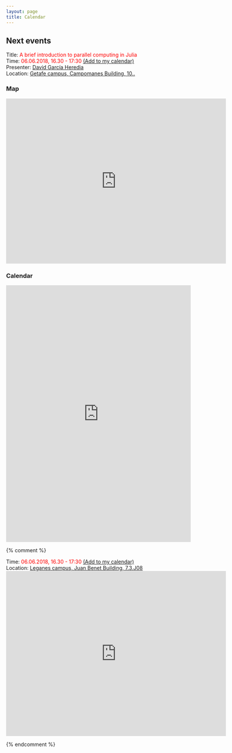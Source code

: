 ```yaml
---
layout: page
title: Calendar
---
```


## Next events

<div class="highlighter-black"> Title: <span style="color:red;"> A brief introduction to parallel computing in Julia </span> </div>
<div class="highlighter-black"> Time:  <span style="color:red;"> 06.06.2018, 16.30 - 17:30 </span>
	<a href="https://calendar.google.com/calendar/r/eventedit?
	text=CodingClubUC3M
	&dates=20180523T153000Z/20180523T163000Z
	&details=For+details,+link+here:+https://codingclubuc3m.github.io/calendar.html
	&location=Campomanes+Building+10..
	&sf=true
	&output=xml"
	target="_blank" rel="nofollow">(Add to my calendar)</a> 
</div> 
<div class="highlighter-black"> Presenter: <a href="" class="highlighter-red"> David García Heredia </a></div> 
<div class="highlighter-black"> Location: <a href="https://www.google.com/maps/place/Campomanes+Building/@40.3139726,-3.7259817,17z/data=!4m12!1m6!3m5!1s0xd4220b90a840de7:0x8bc24e4eab60c842!2sUniversity+Carlos+III+de+Madrid:+Getafe+Campus!8m2!3d40.316966!4d-3.7270795!3m4!1s0xd4220bee09d184d:0x799904d05c39a14f!8m2!3d40.3140885!4d-3.7259468"> Getafe campus, 
Campomanes Building, 10.. </a> </div>

### Map

<iframe src="https://www.google.com/maps/embed?pb=!1m18!1m12!1m3!1d3042.278666502382!2d-3.72598171337128!3d40.31397255912516!2m3!1f0!2f0!3f0!3m2!1i1024!2i768!4f13.1!3m3!1m2!1s0xd4220bee09d184d%3A0x799904d05c39a14f!2sCampomanes+Building!5e0!3m2!1sen!2ses!4v1527755233840" width="600" height="450" frameborder="0" style="border:0" allowfullscreen></iframe>

### Calendar

<iframe src="https://calendar.google.com/calendar/embed?height=600&amp;wkst=2&amp;hl=en_GB&amp;bgcolor=%23FFFFFF&amp;src=coding.club.uc3m%40gmail.com&amp;color=%23125A12&amp;src=uc3m.es_rf416kf90mttgqjks6vj4kfdbo%40group.calendar.google.com&amp;color=%23333333&amp;ctz=Europe%2FMadrid" style="border-width:0" width="100%" height="700" frameborder="0" scrolling="no"></iframe>



{% comment %}

<div class="highlighter-black"> Time:  <span style="color:red;"> 06.06.2018, 16.30 - 17:30 </span>
	<a href="https://calendar.google.com/calendar/r/eventedit?
	text=CodingClubUC3M
	&dates=20180523T153000Z/20180523T163000Z
	&details=For+details,+link+here:+https://codingclubuc3m.github.io/calendar.html
	&location=Juan+Benet+Building+7.3.J08
	&sf=true
	&output=xml"
	target="_blank" rel="nofollow">(Add to my calendar)</a> 
</div> 

<div class="highlighter-black"> Location: <a href="https://www.google.com/maps/place/Juan+Benet+Building/@40.3340949,-3.7665842,18z/data=!3m1!4b1!4m5!3m4!1s0xd41898b6414e047:0x8f09ae494530ed2d!8m2!3d40.3340949!4d-3.7654872"> Leganes campus, Juan Benet Building, 7.3.J08 </a> </div>

<iframe src="https://www.google.com/maps/embed?pb=!1m18!1m12!1m3!1d1520.685959107762!2d-3.766581541822838!3d40.33409489484368!2m3!1f0!2f0!3f0!3m2!1i1024!2i768!4f13.1!3m3!1m2!1s0xd41898b6414e047%3A0x8f09ae494530ed2d!2sJuan+Benet+Building!5e0!3m2!1sen!2ses!4v1525163029106" width="600" height="450" frameborder="0" style="border:0" allowfullscreen></iframe> 


{% endcomment %}